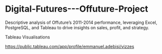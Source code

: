 # Digital-Futures---Offuture-Project
Descriptive analysis of Offuture’s 2011-2014 performance, leveraging Excel, PostgreSQL, and Tableau to drive insights on sales, profit, and strategy.

Tableau Visualisations 

https://public.tableau.com/app/profile/emmanuel.adebisi/vizzes



